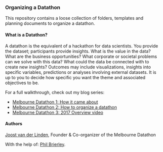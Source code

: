 ### Organizing a Datathon
This repository contains a loose collection of folders, templates and planning documents to organize a datathon. 

#### What is a Datathon?
A datathon is the equivalent of a hackathon for data scientists. You provide the dataset; participants provide insights. What is the value in the data? What are the business opportunities? What corporate or societal problems can we solve with this data? What could the data be connected with to create new insights? Outcomes may include visualizations, insights into specific variables, predictions or analyses involving external datasets. It is up to you to decide how specific you want the theme and associated objectives to be. 

For a full walkthrough, check out my blog series:
* [Melbourne Datathon 1: How it came about](http://joosthvanderlinden.github.io/datathon-story/)
* [Melbourne Datathon 2: How to organize a datathon](http://joosthvanderlinden.github.io/datathon-tips/)
* [Melbourne Datathon 3: 2017 Overview video](http://joosthvanderlinden.github.io/datathon-video/)

#### Authors
[Joost van der Linden](http://joosthvanderlinden.github.io/), Founder & Co-organizer of the Melbourne Datathon

With the help of: [Phil Brierley](https://www.linkedin.com/in/philbrierley/).
